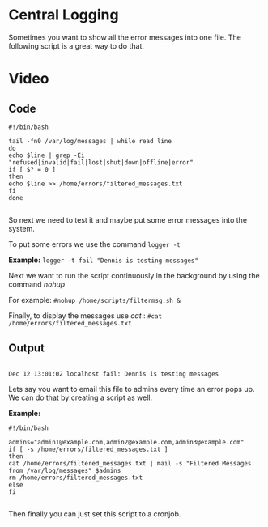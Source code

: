# Central Logging

Sometimes you want to show all the error messages into one file. The following script is a great way to do that.

# Video


## Code

```
#!/bin/bash

tail -fn0 /var/log/messages | while read line
do
echo $line | grep -Ei "refused|invalid|fail|lost|shut|down|offline|error"
if [ $? = 0 ]
then
echo $line >> /home/errors/filtered_messages.txt
fi
done


```

So next we need to test it and maybe put some error messages into the system.

To put some errors we use the command ```logger -t ```  

**Example:** ```logger -t fail "Dennis is testing messages" ```

Next we want to run the script continuously in the background by using  the command *nohup*

For example: ```#nohup /home/scripts/filtermsg.sh &```


Finally, to display the messages use *cat* : ```#cat /home/errors/filtered_messages.txt```

## Output

```

Dec 12 13:01:02 localhost fail: Dennis is testing messages

```

Lets say you want to email this file to admins every time an error pops up. We can do that by creating a script as well.

**Example:**

```
#!/bin/bash

admins="admin1@example.com,admin2@example.com,admin3@example.com"
if [ -s /home/errors/filtered_messages.txt ]
then
cat /home/errors/filtered_messages.txt | mail -s "Filtered Messages from /var/log/messages" $admins
rm /home/errors/filtered_messages.txt
else
fi


```
Then finally you can just set this script to a cronjob.
